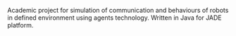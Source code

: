 Academic project for simulation of communication and behaviours of robots in defined environment using agents technology. Written in Java for JADE platform.